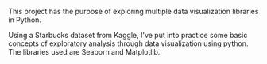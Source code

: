 This project has the purpose of exploring multiple data visualization libraries in Python. 

Using a Starbucks dataset from Kaggle, I've put into practice some basic concepts of exploratory analysis through data visualization using python. The libraries used are Seaborn and Matplotlib.  
